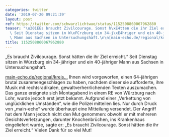 ```yaml
---
categories: twitter
date: '2019-07-20 09:21:39'
layout: post
ref: https://twitter.com/schwarzlichtwue/status/1152508860067962880
teaser: "\u201EEs braucht Zivilcourage. Sonst h\xE4tten die ihr Ziel erreicht.\u201C\
  \ Seit Dienstag sitzen in W\xFCrzburg ein 34-j\xE4hriger und ein 40-j\xE4hriger\
  \ Mann aus Sachsen in Untersuchungshaft.\n\n[main-echo.de/regional/kreis\u2026](https://www.main-echo.de/regional/kreis-main-spessart/Eskalation-der-Gewalt-in-Regionalzug;art490826,6758808)"
title: 1152508860067962880
---
```

„Es braucht Zivilcourage. Sonst hätten die ihr Ziel erreicht.“ Seit Dienstag sitzen in Würzburg ein 34-jähriger und ein 40-jähriger Mann aus Sachsen in Untersuchungshaft.

[main-echo.de/regional/kreis…](https://www.main-echo.de/regional/kreis-main-spessart/Eskalation-der-Gewalt-in-Regionalzug;art490826,6758808)
Ihnen wird vorgeworfen, einen 64-jährigen brutal zusammengeschlagen zu haben, nachdem dieser sie aufforderte, ihre Musik mit rechtsradikalen, gewaltverherrlichenden Texten auszumachen.
Das ganze ereignete sich Montagabend in einem RE von Würzburg nach Lohr, wurde jedoch erst jetzt bekannt. Aufgrund einer „Verkettung von unglücklichen Umständen“, wie die Polizei mitteilen lies. Nur durch Druck von „main-echo“ wurde überhaupt eine Mitteilung versendet.
Der Angriff hat dem Mann jedoch nicht den Mut genommen: obwohl er mit mehreren Gesichtsverletzungen, darunter Knochenbrüchen, ins Krankenhaus eingeliefert wurde, sagte er: „Es braucht Zivilcourage. Sonst hätten die ihr Ziel erreicht.“ Vielen Dank für so viel Mut!